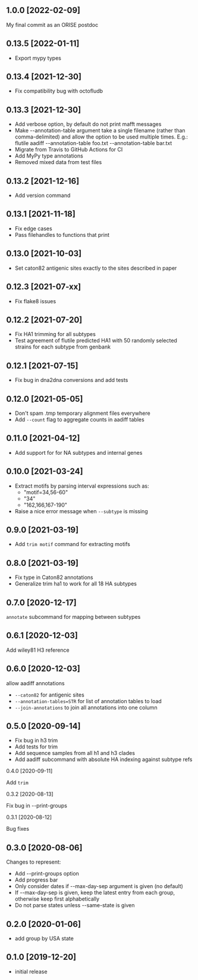 1.0.0 [2022-02-09]
------------------

 My final commit as an ORISE postdoc

0.13.5 [2022-01-11]
-------------------

 * Export mypy types

0.13.4 [2021-12-30]
-------------------

 * Fix compatibility bug with octofludb

0.13.3 [2021-12-30]
-------------------

 * Add verbose option, by default do not print mafft messages
 * Make --annotation-table argument take a single filename (rather than
   comma-delimited) and allow the option to be used multiple times. E.g.:
        flutile aadiff --annotation-table foo.txt --annotation-table bar.txt
 * Migrate from Travis to GitHub Actions for CI
 * Add MyPy type annotations
 * Removed mixed data from test files

0.13.2 [2021-12-16]
-------------------

 * Add version command

0.13.1 [2021-11-18]
-------------------

 * Fix edge cases
 * Pass filehandles to functions that print

0.13.0 [2021-10-03]
-------------------

 * Set caton82 antigenic sites exactly to the sites described in paper

0.12.3 [2021-07-xx]
-------------------

 * Fix flake8 issues

0.12.2 [2021-07-20]
-------------------

 * Fix HA1 trimming for all subtypes
 * Test agreement of flutile predicted HA1 with 50 randomly selected strains
   for each subtype from genbank

0.12.1 [2021-07-15]
-------------------

 * Fix bug in dna2dna conversions and add tests

0.12.0 [2021-05-05]
-------------------

 * Don't spam .tmp temporary alignment files everywhere
 * Add `--count` flag to aggregate counts in aadiff tables

0.11.0 [2021-04-12]
-------------------

 * Add support for for NA subtypes and internal genes 


0.10.0 [2021-03-24]
-------------------

 * Extract motifs by parsing interval expressions such as:
   - "motif=34,56-60"
   - "34"
   - "162,166,167-190"
 * Raise a nice error message when `--subtype` is missing 

0.9.0 [2021-03-19]
------------------

 * Add `trim motif` command for extracting motifs

0.8.0 [2021-03-19]
------------------

 * Fix type in Caton82 annotations
 * Generalize trim ha1 to work for all 18 HA subtypes 

0.7.0 [2020-12-17]
------------------

`annotate` subcommand for mapping between subtypes

0.6.1 [2020-12-03]
------------------

Add wiley81 H3 reference

0.6.0 [2020-12-03]
------------------

allow aadiff annotations 

   - `--caton82` for antigenic sites
   - `--annotation-tables=STR` for list of annotation tables to load
   - `--join-annotations` to join all annotations into one column

0.5.0 [2020-09-14]
------------------

 * Fix bug in h3 trim
 * Add tests for trim
 * Add sequence samples from all h1 and h3 clades
 * Add aadiff subcommand with absolute HA indexing against subtype refs

0.4.0 [2020-09-11]

Add `trim`

0.3.2 [2020-08-13]

Fix bug in --print-groups

0.3.1 [2020-08-12]

Bug fixes

0.3.0 [2020-08-06]
------------------

Changes to represent:
 * Add --print-groups option
 * Add progress bar
 * Only consider dates if --max-day-sep argument is given (no default)
 * If --max-day-sep is given, keep the latest entry from each group, otherwise
   keep first alphabetically
 * Do not parse states unless --same-state is given 

0.2.0 [2020-01-06]
------------------

 * add group by USA state

0.1.0 [2019-12-20]
------------------

 * initial release
